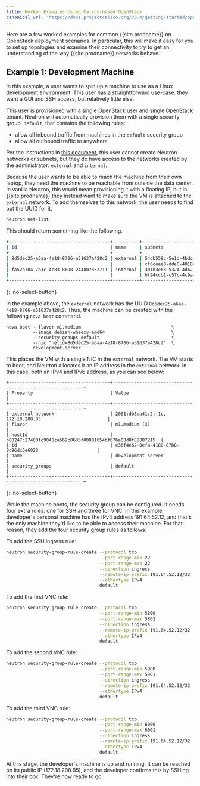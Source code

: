 ```yaml
---
title: Worked Examples Using Calico-based OpenStack
canonical_url: 'https://docs.projectcalico.org/v3.4/getting-started/openstack/tutorials'
---
```


Here are a few worked examples for common {{site.prodname}} on OpenStack deployment
scenarios. In particular, this will make it easy for
you to set up topologies and examine their connectivity to try to get an
understanding of the way {{site.prodname}} networks behave.

## Example 1: Development Machine

In this example, a user wants to spin up a machine to use as a Linux
development environment. This user has a straightforward use-case: they
want a GUI and SSH access, but relatively little else.

This user is provisioned with a single OpenStack user and single
OpenStack tenant. Neutron will automatically provision them with a
single security group, `default`, that contains the following rules:

-   allow all inbound traffic from machines in the `default` security
    group
-   allow all outbound traffic to anywhere

Per the instructions in [this document]({{site.baseurl}}/{{page.version}}/getting-started/openstack/connectivity), this user cannot create
Neutron networks or subnets, but they do have access to the networks
created by the administrator: `external` and `internal`.

Because the user wants to be able to reach the machine from their own
laptop, they need the machine to be reachable from outside the data
center. In vanilla Neutron, this would mean provisioning it with a
floating IP, but in {{site.prodname}} they instead want to make sure the VM is
attached to the `external` network. To add themselves to this network,
the user needs to find out the UUID for it.

```bash
neutron net-list
```

This should return something like the following.

```bash
+--------------------------------------+----------+----------------------------------------------------------+
| id                                   | name     | subnets                                                  |
+--------------------------------------+----------+----------------------------------------------------------+
| 8d5dec25-a6aa-4e18-8706-a51637a428c2 | external | 54db559c-5e1d-4bdc-83b0-c479ef2a0ead 172.18.208.0/24     |
|                                      |          | cf6ceea0-dde0-4018-ab9a-f8f68935622b 2001:db8:a41:2::/64 |
| fa52b704-7b3c-4c83-8698-244807352711 | internal | 301b3e63-5324-4d62-8e22-ed8dddd50689 10.65.0.0/16        |
|                                      |          | bf94ccb1-c57c-4c9a-a873-c20cbfa4ecaf 2001:db8:a41:3::/64 |
+--------------------------------------+----------+----------------------------------------------------------+
```
{: .no-select-button}

In the example above, the `external` network has the UUID
`8d5dec25-a6aa-4e18-8706-a51637a428c2`. Thus, the machine can be created
with the following `nova boot` command.

```
nova boot --flavor m1.medium                                  \
          --image debian-wheezy-amd64                         \
          --security-groups default                           \
          --nic "netid=8d5dec25-a6aa-4e18-8706-a51637a428c2"  \
          development-server
```

This places the VM with a single NIC in the `external` network. The VM
starts to boot, and Neutron allocates it an IP address in the `external`
network: in this case, both an IPv4 and IPv6 address, as you can see
below:

```
+--------------------------------------+-----------------------------------------------------------+
| Property                             | Value                                                     |
+--------------------------------------+-----------------------------------------------------------+
| external network                     | 2001:db8:a41:2::1c, 172.18.208.85                         |
| flavor                               | m1.medium (3)                                             |
| hostId                               | b80247c27400fc9048ca569c8635f00801654bf676a00d8f08887215  |
| id                                   | e36f4e62-0efa-4188-87b8-8c96dc6e6028                      |
| name                                 | development-server                                        |
| security_groups                      | default                                                   |
+--------------------------------------+-----------------------------------------------------------+
```
{: .no-select-button}

While the machine boots, the security group can be configured. It needs
four extra rules: one for SSH and three for VNC. In this example,
developer's personal machine has the IPv4 address 191.64.52.12, and
that's the only machine they'd like to be able to access their machine.
For that reason, they add the four security group rules as follows.

To add the SSH ingress rule:

```bash
neutron security-group-rule-create --protocol tcp                      \
                                   --port-range-min 22                 \
                                   --port-range-max 22                 \
                                   --direction ingress                 \
                                   --remote-ip-prefix 191.64.52.12/32  \
                                   --ethertype IPv4                    \
                                   default
```

To add the first VNC rule:

```bash
neutron security-group-rule-create --protocol tcp                      \
                                   --port-range-min 5800               \
                                   --port-range-max 5801               \
                                   --direction ingress                 \
                                   --remote-ip-prefix 191.64.52.12/32  \
                                   --ethertype IPv4                    \
                                   default
```

To add the second VNC rule:

```bash
neutron security-group-rule-create --protocol tcp                      \
                                   --port-range-min 5900               \
                                   --port-range-max 5901               \
                                   --direction ingress                 \
                                   --remote-ip-prefix 191.64.52.12/32  \
                                   --ethertype IPv4                    \
                                   default
```

To add the third VNC rule:

```bash
neutron security-group-rule-create --protocol tcp                      \
                                   --port-range-min 6000               \
                                   --port-range-max 6001               \
                                   --direction ingress                 \
                                   --remote-ip-prefix 191.64.52.12/32  \
                                   --ethertype IPv4                    \
                                   default
```

At this stage, the developer's machine is up and running. It can be
reached on its public IP (172.18.208.85), and the developer confirms
this by SSHing into their box. They're now ready to go.
